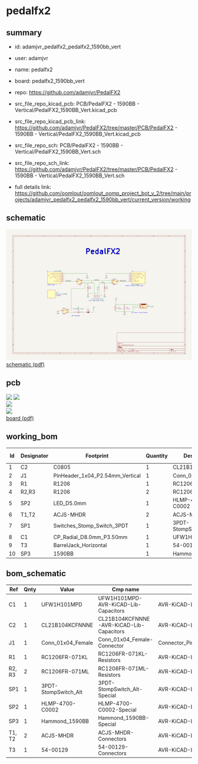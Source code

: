 # pedalfx2
 
## summary 
* id: adamjvr_pedalfx2_pedalfx2_1590bb_vert
* user: adamjvr
* name: pedalfx2
* board: pedalfx2_1590bb_vert
* repo: https://github.com/adamjvr/PedalFX2
* src_file_repo_kicad_pcb: PCB/PedalFX2 - 1590BB - Vertical/PedalFX2_1590BB_Vert.kicad_pcb
* src_file_repo_kicad_pcb_link: https://github.com/adamjvr/PedalFX2/tree/master/PCB/PedalFX2 - 1590BB - Vertical/PedalFX2_1590BB_Vert.kicad_pcb


* src_file_repo_sch: PCB/PedalFX2 - 1590BB - Vertical/PedalFX2_1590BB_Vert.sch
* src_file_repo_sch_link: https://github.com/adamjvr/PedalFX2/tree/master/PCB/PedalFX2 - 1590BB - Vertical/PedalFX2_1590BB_Vert.sch
* full details link: https://github.com/oomlout/oomlout_oomp_project_bot_v_2/tree/main/projects/adamjvr_pedalfx2_pedalfx2_1590bb_vert/current_version/working  

## schematic  
![](working_schematic_600.png)  
[schematic (pdf)](working_schematic.pdf) 






















## pcb  
![](working_3d_600.png) 
![](working_3d_front_600.png)  
![](working_3d_back_600.png)  
![](working_600.png)  
[board (pdf)](working.pdf)  

## working_bom
| Id | Designator | Footprint | Quantity | Designation | Supplier and ref |  | None | 
| --- | --- | --- | --- | --- | --- | --- | --- | 
| 1 | C2 | C0805 | 1 | CL21B104KCFNNNE |  |  | [''] | 
| 2 | J1 | PinHeader_1x04_P2.54mm_Vertical | 1 | Conn_01x04_Female |  |  | [''] | 
| 3 | R1 | R1206 | 1 | RC1206FR-071KL |  |  | [''] | 
| 4 | R2,R3 | R1206 | 2 | RC1206FR-071ML |  |  | [''] | 
| 5 | SP2 | LED_D5.0mm | 1 | HLMP-4700-C0002 |  |  | [''] | 
| 6 | T1,T2 | ACJS-MHDR | 2 | ACJS-MHDR |  |  | [''] | 
| 7 | SP1 | Switches_Stomp_Switch_3PDT | 1 | 3PDT-StompSwitch_Alt |  |  | [''] | 
| 8 | C1 | CP_Radial_D8.0mm_P3.50mm | 1 | UFW1H101MPD |  |  | [''] | 
| 9 | T3 | BarrelJack_Horizontal | 1 | 54-00129 |  |  | [''] | 
| 10 | SP3 | 1590BB | 1 | Hammond_1590BB |  |  | [''] | 


## bom_schematic
| Ref | Qnty | Value | Cmp name | Footprint | Description | Vendor | DNP | 
| --- | --- | --- | --- | --- | --- | --- | --- | 
| C1 | 1 | UFW1H101MPD | UFW1H101MPD-AVR-KiCAD-Lib-Capacitors | AVR-KiCAD-Lib-Capacitors:CP_Radial_D8.0mm_P3.50mm |  | Digikey |  | 
| C2 | 1 | CL21B104KCFNNNE | CL21B104KCFNNNE-AVR-KiCAD-Lib-Capacitors | AVR-KiCAD-Lib-Capacitors:C0805 |  | Digikey |  | 
| J1 | 1 | Conn_01x04_Female | Conn_01x04_Female-Connector | Connector_PinHeader_2.54mm:PinHeader_1x04_P2.54mm_Vertical |  |  |  | 
| R1 | 1 | RC1206FR-071KL | RC1206FR-071KL-Resistors | AVR-KiCAD-Lib-Resistors:R1206 |  | Digikey |  | 
| R2, R3 | 2 | RC1206FR-071ML | RC1206FR-071ML-Resistors | AVR-KiCAD-Lib-Resistors:R1206 |  | Digikey |  | 
| SP1 | 1 | 3PDT-StompSwitch_Alt | 3PDT-StompSwitch_Alt-Special | AVR-KiCAD-Lib-Special:Switches_Stomp_Switch_3PDT |  | * |  | 
| SP2 | 1 | HLMP-4700-C0002 | HLMP-4700-C0002-Special | AVR-KiCAD-Lib-Diodesl:LED_D5.0mm |  | Digikey |  | 
| SP3 | 1 | Hammond_1590BB | Hammond_1590BB-Special | AVR-KiCAD-Lib-Special:1590BB |  | Digikey |  | 
| T1, T2 | 2 | ACJS-MHDR | ACJS-MHDR-Connectors | AVR-KiCAD-Lib-Connectors:ACJS-MHDR |  | Digikey |  | 
| T3 | 1 | 54-00129 | 54-00129-Connectors | AVR-KiCAD-Lib-Connectors:BarrelJack_Horizontal |  | Digikey |  | 



